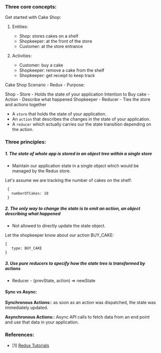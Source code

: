 ### Three core concepts:

Get started with Cake Shop:

1. Entities:
   - Shop: stores cakes on a shelf
   - Shopkeeper: at the front of the store
   - Customer: at the store entrance
  
2. Activities:
   - Customer: buy a cake
   - Shopkeeper: remove a cake from the shelf
   - Shopkeeper: get receipt to keep track

Cake Shop Scenario - Redux - Purpose:

Shop - Store - Holds the state of your application
Intention to Buy cake - Action - Describe what happened
Shopkeeper - Reducer - Ties the store and actions together

- A `store` that holds the state of your application.
- An `action` that describes the changes in the state of your application.
- A `reducer` which actually carries our the state transition depending on the action.

### Three principles:

##### 1. The state of whole app is stored in an object tree within a single store

- Maintain our application state in a single object which would be managed by the Redux store.

Let's assume we are tracking the number of cakes on the shelf: 
``` 
 {
   numberOfCakes: 10
 }
```

##### 2. The only way to change the state is to emit an action, an object describing what happened

- Not allowed to directly update the state object.

Let the shopkeeper know about our action BUY_CAKE:

```
{
   type: BUY_CAKE
}
```

##### 3. Use pure reducers to specify how the state tree is transformed by actions

- Reducer - (prevState, action) => newState

#### Sync vs Async:

**Synchronous Actions:**: as soon as an action was dispatched, the state was immediately updated.

**Asynchronous Actions:**: Async API calls to fetch data from an end point and use that data in your application.

### References:

- [1] [Redux Tutorials](https://www.youtube.com/watch?v=3rlUADfuKhQ&list=PLC3y8-rFHvwheJHvseC3I0HuYI2f46oAK&index=3)